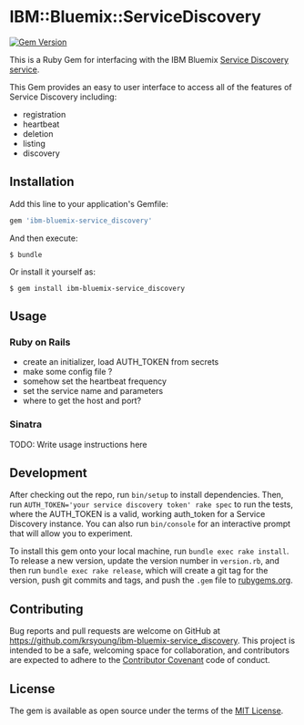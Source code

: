 # IBM::Bluemix::ServiceDiscovery

[![Gem Version](https://badge.fury.io/rb/ibm-bluemix-service_discovery.svg)](https://badge.fury.io/rb/ibm-bluemix-service_discovery)

This is a Ruby Gem for interfacing with the IBM Bluemix [Service Discovery service](https://console.ng.bluemix.net/catalog/services/service-discovery/).  

This Gem provides an easy to user interface to access all of the features of
Service Discovery including:

* registration
* heartbeat
* deletion
* listing
* discovery

## Installation

Add this line to your application's Gemfile:

```ruby
gem 'ibm-bluemix-service_discovery'
```

And then execute:

    $ bundle

Or install it yourself as:

    $ gem install ibm-bluemix-service_discovery

## Usage

### Ruby on Rails

* create an initializer, load AUTH_TOKEN from secrets
* make some config file ?
* somehow set the heartbeat frequency
* set the service name and parameters
* where to get the host and port?

### Sinatra

TODO: Write usage instructions here

## Development

After checking out the repo, run `bin/setup` to install dependencies. Then, run `AUTH_TOKEN='your service discovery token' rake spec` to run the tests, where the AUTH_TOKEN is a valid, working auth_token for a Service Discovery instance. You can also run `bin/console` for an interactive prompt that will allow you to experiment.

To install this gem onto your local machine, run `bundle exec rake install`. To release a new version, update the version number in `version.rb`, and then run `bundle exec rake release`, which will create a git tag for the version, push git commits and tags, and push the `.gem` file to [rubygems.org](https://rubygems.org).

## Contributing

Bug reports and pull requests are welcome on GitHub at https://github.com/krsyoung/ibm-bluemix-service_discovery. This project is intended to be a safe, welcoming space for collaboration, and contributors are expected to adhere to the [Contributor Covenant](http://contributor-covenant.org) code of conduct.


## License

The gem is available as open source under the terms of the [MIT License](http://opensource.org/licenses/MIT).
